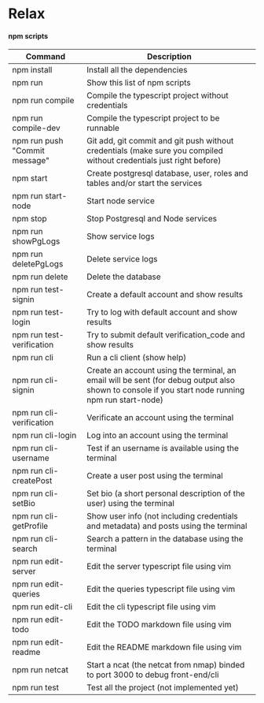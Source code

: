 # Relax

#### npm scripts

| Command | Description |
| --- | --- |
| npm install | Install all the dependencies |
| npm run | Show this list of npm scripts |
| npm run compile | Compile the typescript project without credentials |
| npm run compile-dev | Compile the typescript project to be runnable |
| npm run push "Commit message" | Git add, git commit and git push without credentials (make sure you compiled without credentials just right before) |
| npm start | Create postgresql database, user, roles and tables and/or start the services |
| npm run start-node | Start node service |
| npm stop | Stop Postgresql and Node services |
| npm run showPgLogs | Show service logs |
| npm run deletePgLogs | Delete service logs |
| npm run delete | Delete the database |
| npm run test-signin | Create a default account and show results |
| npm run test-login | Try to log with default account and show results |
| npm run test-verification | Try to submit default verification_code and show results |
| npm run cli | Run a cli client (show help) |
| npm run cli-signin | Create an account using the terminal, an email will be sent (for debug output also shown to console if you start node running npm run start-node) |
| npm run cli-verification | Verificate an account using the terminal |
| npm run cli-login | Log into an account using the terminal |
| npm run cli-username | Test if an username is available using the terminal |
| npm run cli-createPost | Create a user post using the terminal |
| npm run cli-setBio | Set bio (a short personal description of the user) using the terminal |
| npm run cli-getProfile | Show user info (not including credentials and metadata) and posts using the terminal |
| npm run cli-search | Search a pattern in the database using the terminal |
| npm run edit-server | Edit the server typescript file using vim |
| npm run edit-queries | Edit the queries typescript file using vim |
| npm run edit-cli | Edit the cli typescript file using vim |
| npm run edit-todo | Edit the TODO markdown file using vim |
| npm run edit-readme | Edit the README markdown file using vim |
| npm run netcat | Start a ncat (the netcat from nmap) binded to port 3000 to debug front-end/cli | 
| npm run test | Test all the project (not implemented yet) |
